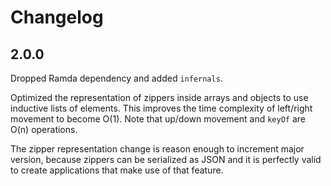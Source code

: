 # Changelog

## 2.0.0

Dropped Ramda dependency and added `infernals`.

Optimized the representation of zippers inside arrays and objects to use
inductive lists of elements.  This improves the time complexity of left/right
movement to become O(1).  Note that up/down movement and `keyOf` are O(n)
operations.

The zipper representation change is reason enough to increment major version,
because zippers can be serialized as JSON and it is perfectly valid to create
applications that make use of that feature.
